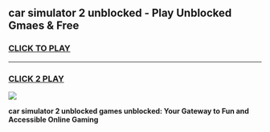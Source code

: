 
## car simulator 2 unblocked - Play Unblocked Gmaes & Free
<h3>
<a href="https://news.freeplayer.one?title=car_simulator_2_unblocked&ref=23F">CLICK TO PLAY</a></h3>
<hr>

<h3>
<a href="https://news.freeplayer.one?title=car_simulator_2_unblocked&ref=23F">CLICK 2 PLAY</a>
  
</h3>

<a href="https://news.freeplayer.one?title=car_simulator_2_unblocked&ref=23F/"><img src="https://clearcache.store/games.png"></a>


**car simulator 2 unblocked games unblocked: Your Gateway to Fun and Accessible Online Gaming**
